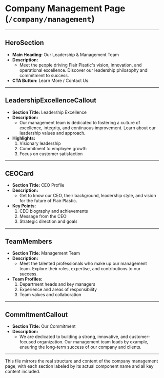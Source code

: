 # Company Management Page (`/company/management`)

---

## HeroSection
- **Main Heading:** Our Leadership & Management Team
- **Description:**
  - Meet the people driving Flair Plastic's vision, innovation, and operational excellence. Discover our leadership philosophy and commitment to success.
- **CTA Button:** Learn More / Contact Us

---

## LeadershipExcellenceCallout
- **Section Title:** Leadership Excellence
- **Description:**
  - Our management team is dedicated to fostering a culture of excellence, integrity, and continuous improvement. Learn about our leadership values and approach.
- **Highlights:**
  1. Visionary leadership
  2. Commitment to employee growth
  3. Focus on customer satisfaction

---

## CEOCard
- **Section Title:** CEO Profile
- **Description:**
  - Get to know our CEO, their background, leadership style, and vision for the future of Flair Plastic.
- **Key Points:**
  1. CEO biography and achievements
  2. Message from the CEO
  3. Strategic direction and goals

---

## TeamMembers
- **Section Title:** Management Team
- **Description:**
  - Meet the talented professionals who make up our management team. Explore their roles, expertise, and contributions to our success.
- **Team Profiles:**
  1. Department heads and key managers
  2. Experience and areas of responsibility
  3. Team values and collaboration

---

## CommitmentCallout
- **Section Title:** Our Commitment
- **Description:**
  - We are dedicated to building a strong, innovative, and customer-focused organization. Our management team leads by example, ensuring the long-term success of our company and clients.

---

This file mirrors the real structure and content of the company management page, with each section labeled by its actual component name and all key content included.
